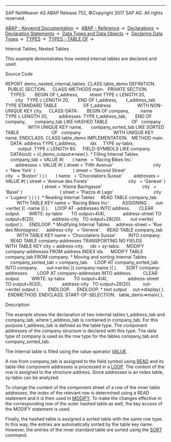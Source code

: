   

* * *

SAP NetWeaver AS ABAP Release 752, ©Copyright 2017 SAP AG. All rights reserved.

[ABAP - Keyword Documentation](https://help.sap.com/doc/abapdocu_752_index_htm/7.52/en-US/abenabap.htm) →  [ABAP - Reference](https://help.sap.com/doc/abapdocu_752_index_htm/7.52/en-US/abenabap_reference.htm) →  [Declarations](https://help.sap.com/doc/abapdocu_752_index_htm/7.52/en-US/abendeclarations.htm) →  [Declaration Statements](https://help.sap.com/doc/abapdocu_752_index_htm/7.52/en-US/abenabap_declarations.htm) →  [Data Types and Data Objects](https://help.sap.com/doc/abapdocu_752_index_htm/7.52/en-US/abentypes_and_objects.htm) →  [Declaring Data Types](https://help.sap.com/doc/abapdocu_752_index_htm/7.52/en-US/abentypes_statements.htm) →  [TYPES](https://help.sap.com/doc/abapdocu_752_index_htm/7.52/en-US/abaptypes.htm) →  [TYPES - TABLE OF](https://help.sap.com/doc/abapdocu_752_index_htm/7.52/en-US/abaptypes_itab.htm) → 

Internal Tables, Nested Tables

This example demonstrates how nested internal tables are declared and used.

Source Code

REPORT demo\_nested\_internal\_tables.
CLASS table\_demo DEFINITION.
  PUBLIC SECTION.
    CLASS-METHODS main.
  PRIVATE SECTION.
    TYPES:
      BEGIN OF t\_address,
        street TYPE c LENGTH 20,
        city   TYPE c LENGTH 20,
      END OF t\_address,
      t\_address\_tab TYPE STANDARD TABLE
                    OF t\_address
                    WITH NON-UNIQUE KEY city.
    CLASS-DATA:
      BEGIN OF company,
        name       TYPE c LENGTH 20,
        addresses  TYPE t\_address\_tab,
      END OF company,
      company\_tab LIKE HASHED TABLE
                  OF   company
                  WITH UNIQUE KEY name,
      company\_sorted\_tab LIKE SORTED TABLE
                         OF   company
                         WITH UNIQUE KEY name.
ENDCLASS.
CLASS table\_demo IMPLEMENTATION.
  METHOD main.
    DATA: address TYPE t\_address,
          idx     TYPE sy-tabix,
          output  TYPE c LENGTH 80.
    FIELD-SYMBOLS <fs> LIKE company.
    DATA(out) = cl\_demo\_output=>new( ).
\* Filling Internal Tables
    company\_tab = VALUE #(
      ( name   = 'Racing Bikes Inc.'
        addresses = VALUE #( ( street = 'Fifth Avenue'
                               city   = 'New York' )
                             ( street = 'Second Street'
                               city   = 'Boston' ) ) )
      ( name   = 'Chocolatiers Suisse'
        addresses = VALUE #( ( street = 'Avenue des Forets'
                               city   = 'Geneve' )
                             ( street = 'Kleine Bachgasse'
                               city   = 'Basel' )
                             ( street = 'Piazza di Lago'
                               city   = 'Lugano' ) ) ) ).
\* Reading Internal Tables
    READ TABLE company\_tab
         WITH TABLE KEY name = 'Racing Bikes Inc.'
         ASSIGNING <fs>.
    out->write( |{ <fs>-name }| ).
    LOOP AT <fs>-addresses INTO address.
      CLEAR output.
      WRITE: sy-tabix       TO output+4(4),
             address-street TO output+8(20),
             address-city   TO output+28(20).
      out->write( output ).
    ENDLOOP.
\* Modifying Internal Tables
    address-street = 'Rue des Montagnes'.
    address-city   = 'Geneve'.
    READ TABLE company\_tab
         WITH TABLE KEY name = 'Chocolatiers Suisse'
         INTO company.
    READ TABLE company-addresses TRANSPORTING NO FIELDS
               WITH TABLE KEY city = address-city.
    idx = sy-tabix.
    MODIFY company-addresses FROM address INDEX idx.
    MODIFY TABLE company\_tab FROM company.
\* Moving and sorting Internal Tables
    company\_sorted\_tab = company\_tab.
    LOOP AT company\_sorted\_tab INTO company.
      out->write( |{ company-name }| ).
      SORT company-addresses.
      LOOP AT company-addresses INTO address.
        CLEAR output.
        WRITE: sy-tabix       TO output+4(4),
               address-street TO output+8(20),
               address-city   TO output+28(20).
        out->write( output ).
      ENDLOOP.
    ENDLOOP.
\* text output
    out->display( ).
  ENDMETHOD.
ENDCLASS.
START-OF-SELECTION.
  table\_demo=>main( ).

Description

The example shows the declaration of two internal tables t\_address\_tab and company\_tab, where t\_address\_tab is contained in company\_tab. For this purpose t\_address\_tab is defined as the table type. The component addresses of the company structure is declared with this type. The data type of company is used as the row type for the tables company\_tab and company\_sorted\_tab.

The internal table is filled using the value operator [VALUE](https://help.sap.com/doc/abapdocu_752_index_htm/7.52/en-US/abenconstructor_expression_value.htm).

A row from company\_tab is assigned to the field symbol <fs> using [READ](https://help.sap.com/doc/abapdocu_752_index_htm/7.52/en-US/abapread_table.htm) and its table-like component addresses is processed in a [LOOP](https://help.sap.com/doc/abapdocu_752_index_htm/7.52/en-US/abaploop_at_itab_shortref.htm). The content of the row is assigned to the structure address. Since addresses is an index table, sy-tabix can be analyzed.

To change the content of the component street of a row of the inner table addresses, the index of the relevant row is determined using a READ statement and it is then used in [MODIFY](https://help.sap.com/doc/abapdocu_752_index_htm/7.52/en-US/abapmodify_itab.htm). To make the changes effective in the corresponding row of the outer hashed table as well, the key access of the MODIFY statement is used.

Finally, the hashed table is assigned a sorted table with the same row type. In this way, the entries are automatically sorted by the table key name. However, the entries of the inner standard table are sorted using the [SORT](https://help.sap.com/doc/abapdocu_752_index_htm/7.52/en-US/abapsort_itab.htm) command.